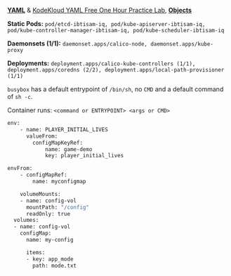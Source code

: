 [**YAML**](https://github.com/ibtisam-iq/nectar/blob/main/yaml/README.md) & [KodeKloud YAML Free One Hour Practice Lab](https://kodekloud.com/pages/free-labs/kubernetes/yaml), [**Objects**](./01-core-concepts/objects.md)

**Static Pods:** `pod/etcd-ibtisam-iq, pod/kube-apiserver-ibtisam-iq, pod/kube-controller-manager-ibtisam-iq, pod/kube-scheduler-ibtisam-iq`

**Daemonsets (1/1):** `daemonset.apps/calico-node, daemonset.apps/kube-proxy`

**Deployments:** `deployment.apps/calico-kube-controllers (1/1), deployment.apps/coredns (2/2), deployment.apps/local-path-provisioner (1/1)`

`busybox` has a default entrypoint of `/bin/sh`, no `CMD` and a default command of `sh -c`.

Container runs: `<command or ENTRYPOINT> <args or CMD>`

```bash
env:
    - name: PLAYER_INITIAL_LIVES
      valueFrom:
        configMapKeyRef:
            name: game-demo           
            key: player_initial_lives
```

```bash
envFrom:
    - configMapRef:
        name: myconfigmap
```

```bash
    volumeMounts:
    - name: config-vol
      mountPath: "/config"
      readOnly: true
  volumes:
  - name: config-vol
    configMap:
      name: my-config

      items:
      - key: app_mode
        path: mode.txt
```